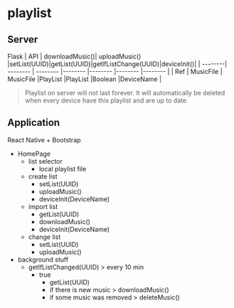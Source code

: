 # playlist
## Server
Flask
| API     | downloadMusic()| uploadMusic()   |setList(UUID)|getList(UUID)|getIfListChange(UUID)|deviceInit()|
| --------| --------       | --------        |--------     |--------     |--------             |--------    |
| Ref     | MusicFile      | MusicFile       |PlayList     |PlayList     |Boolean              |DeviceName  |
> Playlist on server will not last forever.
> It will automatically be deleted when every device have this playlist and are up to date.
## Application
React Native + Bootstrap

* HomePage
    * list selector
        * local playlist file
    * create list
        * setList(UUID)
        * uploadMusic()
        * deviceInit(DeviceName)
    * import list
        * getList(UUID)
        * downloadMusic()
        * deviceInit(DeviceName)
    * change list
        * setList(UUID)
        * uploadMusic()
* background stuff
    * getIfListChanged(UUID) > every 10 min
        * true
            * getList(UUID)
            * if there is new music > downloadMusic()
            * if some music was removed > deleteMusic()
